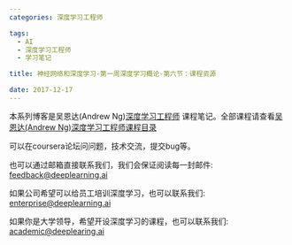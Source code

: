 ```yaml
---
categories: 深度学习工程师

tags: 
  - AI
  - 深度学习工程师
  - 学习笔记

title: 神经网络和深度学习-第一周深度学习概论-第六节：课程资源

date: 2017-12-17
---
```


本系列博客是吴恩达(Andrew Ng)[深度学习工程师](http://mooc.study.163.com/smartSpec/detail/1001319001.htm) 课程笔记。全部课程请查看[吴恩达(Andrew Ng)深度学习工程师课程目录](http://blog.geekidentity.com/deeplearning_specialization/catalogues/)

可以在coursera论坛问问题，技术交流，提交bug等。

也可以通过邮箱直接联系我们，我们会保证阅读每一封邮件: feedback@deeplearning.ai

如果公司希望可以给员工培训深度学习，也可以联系我们: enterprise@deeplearning.ai

如果你是大学领导，希望开设深度学习的课程，也可以联系我们: academic@deeplearing.ai

